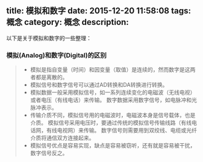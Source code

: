 title: 模拟和数字
date: 2015-12-20 11:58:08
tags: 概念
category: 概念
description:
---
以下是关于模拟和数字的一些整理： 

<!--more-->

### 模拟(Analog)和数字(Digital)的区别

> * 模拟是指自变量（时间）和因变量（取值）是连续的，然而数字是这两者都是离散的。
> * 模拟信号和数字信号可以通过AD转换和DA转换进行转换。
> * 模拟数据一般采用模拟信号，如一系列连续变化的电磁波（无线电视）或者电压（有线电话）来传输。
    数字数据采用数字信号，如电脉冲和光脉冲表示。
> * 传输介质不同，模拟信号用的电磁波时，电磁波本身是信号载体，也是介质。
    模拟信号采用电压时，要通过传统的模拟信号传输线路（有线电话网，有线电视网）来传输。
    数字信号则需要用到双绞线、电缆或光纤介质将通信双方连接起来。
> * 模拟信号优点是容易实现，缺点是容易被窃听，还有就是容易被干扰，数字信号反之。